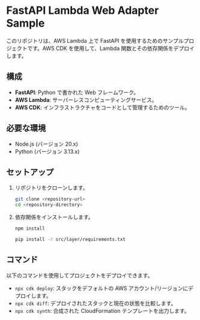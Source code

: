 # FastAPI Lambda Web Adapter Sample

このリポジトリは、AWS Lambda 上で FastAPI を使用するためのサンプルプロジェクトです。AWS CDK を使用して、Lambda 関数とその依存関係をデプロイします。

## 構成

- **FastAPI**: Python で書かれた Web フレームワーク。
- **AWS Lambda**: サーバーレスコンピューティングサービス。
- **AWS CDK**: インフラストラクチャをコードとして管理するためのツール。

## 必要な環境

- Node.js (バージョン 20.x)
- Python (バージョン 3.13.x)

## セットアップ

1. リポジトリをクローンします。

   ```bash
   git clone <repository-url>
   cd <repository-directory>
   ```

2. 依存関係をインストールします。

   ```bash
   npm install
   ```

   ```bash
   pip install -r src/layer/requirements.txt
   ```

## コマンド

以下のコマンドを使用してプロジェクトをデプロイできます。

- `npx cdk deploy`: スタックをデフォルトの AWS アカウント/リージョンにデプロイします。
- `npx cdk diff`: デプロイされたスタックと現在の状態を比較します。
- `npx cdk synth`: 合成された CloudFormation テンプレートを出力します。
